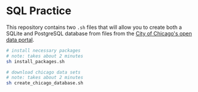 # SQL Practice

This repository contains two `.sh` files that will allow you to create both
a SQLite and PostgreSQL database from files from the [City of Chicago's open data portal](https://data.cityofchicago.org/).

```bash
# install necessary packages
# note: takes about 2 minutes
sh install_packages.sh

# download chicago data sets
# note: takes about 2 minutes
sh create_chicago_database.sh
```
